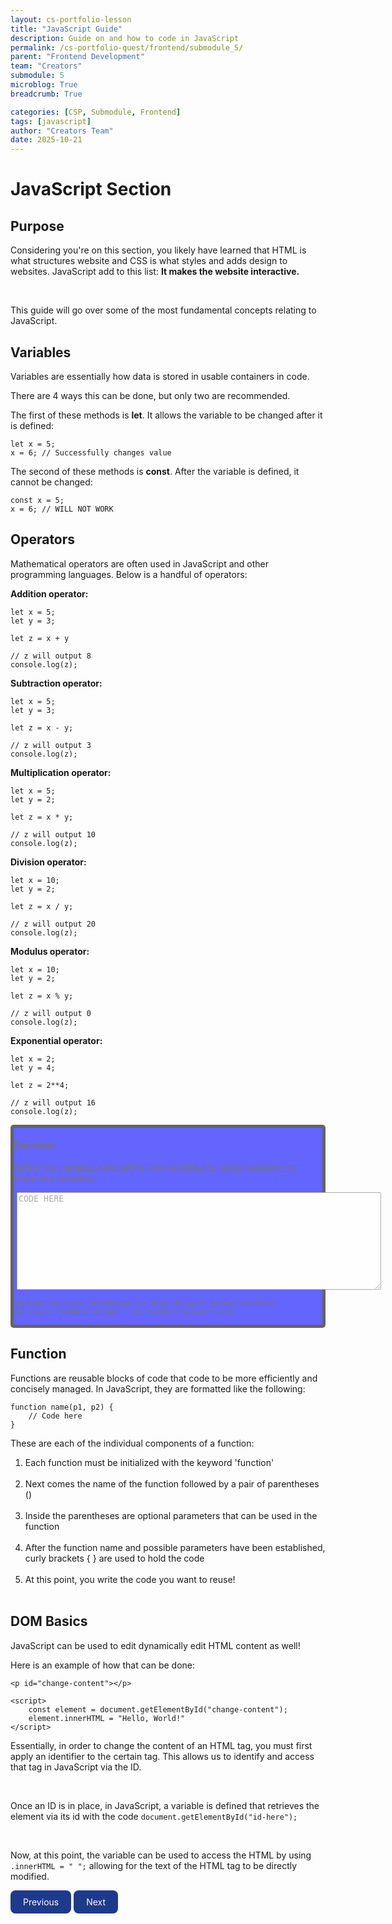 ```yaml
---
layout: cs-portfolio-lesson
title: "JavaScript Guide"
description: Guide on and how to code in JavaScript
permalink: /cs-portfolio-quest/frontend/submodule_5/
parent: "Frontend Development"
team: "Creators"
submodule: 5
microblog: True
breadcrumb: True

categories: [CSP, Submodule, Frontend]
tags: [javascript]
author: "Creators Team"
date: 2025-10-21
---
```


<style>
    .exercise-section {
        background-color: blue;
        opacity: 0.6;
        border-color: black;
        border-width: 5px;
        border-style: solid;
        border-radius: 5px;
    }

    .code-input {
        margin-left: 5px;
        margin-top: auto;
        margin-bottom: auto;    
        margin-right: auto;
    }

    .example-answer {
        color: black;
        background-color: #8C00FF;
    }
</style>

# JavaScript Section

## Purpose

Considering you're on this section, you likely have learned that HTML is what structures website and CSS is what styles and adds design to websites. JavaScript add to this list: **It makes the website interactive.**

<br>

This guide will go over some of the most fundamental concepts relating to JavaScript.

## Variables

Variables are essentially how data is stored in usable containers in code.

There are 4 ways this can be done, but only two are recommended.

The first of these methods is **let**. It allows the variable to be changed after it is defined:

```
let x = 5;
x = 6; // Successfully changes value
```

The second of these methods is **const**. After the variable is defined, it cannot be changed:

```
const x = 5;
x = 6; // WILL NOT WORK
```

## Operators

Mathematical operators are often used in JavaScript and other programming languages. Below is a handful of operators:

**Addition operator:**

```
let x = 5;
let y = 3;

let z = x + y

// z will output 8
console.log(z);
```

**Subtraction operator:**

```
let x = 5;
let y = 3;

let z = x - y;

// z will output 3
console.log(z);
```

**Multiplication operator:**

```
let x = 5;
let y = 2;

let z = x * y;

// z will output 10
console.log(z);

```

**Division operator:**

```
let x = 10;
let y = 2;

let z = x / y;

// z will output 20
console.log(z);
```

**Modulus operator:**

```
let x = 10;
let y = 2;

let z = x % y;

// z will output 0
console.log(z);
```

**Exponential operator:**

```
let x = 2;
let y = 4;

let z = 2**4;

// z will output 16
console.log(z);

```

<div class="exercise-section">
    <h4>Exercises</h4>
    <p width="100%">Define two variables and define new variables by using operators on those two variables.</p>
    <textarea class="code-input" rows="10" cols="70" placeholder="CODE HERE"></textarea>

    <button onclick="showAnswer()">Show Example Answer</button>
    <p class="example-answer" id="example-answer"></p>
</div>



## Function
Functions are reusable blocks of code that code to be more efficiently and concisely managed. In JavaScript, they are formatted like the following:

```
function name(p1, p2) {
    // Code here
}
```

These are each of the individual components of a function:

<ol>
    <li>Each function must be initialized with the keyword 'function'</li>
    <br>
    <li>Next comes the name of the function followed by a pair of parentheses ()</li>
    <br>
    <li>Inside the parentheses are optional parameters that can be used in the function</li>
    <br>
    <li>After the function name and possible parameters have been established, curly brackets { } are used to hold the code</li>
    <br>
    <li>At this point, you write the code you want to reuse!</li>
    <br>
</ol>

## DOM Basics
JavaScript can be used to edit dynamically edit HTML content as well!

Here is an example of how that can be done:

```
<p id="change-content"></p>

<script>
    const element = document.getElementById("change-content");
    element.innerHTML = "Hello, World!"
</script>
```

Essentially, in order to change the content of an HTML tag, you must first apply an identifier to the certain tag. This allows us to identify and access that tag in JavaScript via the ID.

<br>

Once an ID is in place, in JavaScript, a variable is defined that retrieves the element via its id with the code `document.getElementById("id-here");`

<br>

Now, at this point, the variable can be used to access the HTML by using `.innerHTML = " ";` allowing for the text of the HTML tag to be directly modified.

<a href="{{site.baseurl}}/cs-portfolio-quest/frontend/submodule_4" 
   style="display:inline-block; background-color:#1e3a8a; color:white; text-decoration:none; 
          padding:10px 20px; border-radius:8px; border:none; cursor:pointer; 
          text-align:center; transition:background-color 0.2s;"
   onmouseover="this.style.backgroundColor='#1d4ed8'" 
   onmouseout="this.style.backgroundColor='#1e3a8a'">
  Previous
</a>
<a href="{{site.baseurl}}/cs-portfolio-quest/frontend/submodule_6" 
   style="display:inline-block; background-color:#1e3a8a; color:white; text-decoration:none; 
          padding:10px 20px; border-radius:8px; border:none; cursor:pointer; 
          text-align:center; transition:background-color 0.2s;"
   onmouseover="this.style.backgroundColor='#1d4ed8'" 
   onmouseout="this.style.backgroundColor='#1e3a8a'">
  Next
</a>
    
<script>
    function showAnswer() {
        const exampleAnswer = document.getElementById("example-answer");
        exampleAnswer.innerHTML = "x=5<br>y=2<br>z=x*2<br>console.log(z)";
    }
</script>
